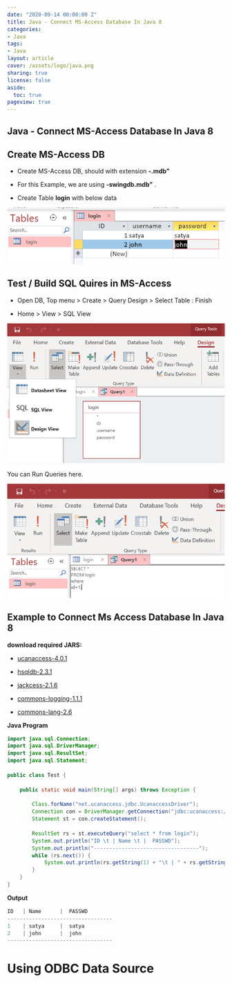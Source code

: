 ```yaml
---
date: "2020-09-14 00:00:00 Z"
title: Java - Connect MS-Access Database In Java 8
categories:
- Java
tags:
- Java
layout: article
cover: /assets/logo/java.png
sharing: true
license: false
aside:
  toc: true
pageview: true
---
```


Java - Connect MS-Access Database In Java 8
-------------------------------------------



Create MS-Access DB
-------------------

-   Create MS-Access DB, should with extension **-.mdb”**

-   For this Example, we are using **-swingdb.mdb”** .

-   Create Table **login** with below data

![](media/2a21dd95164104ca1ff38211f009c336.png)

Test / Build SQL Quires in MS-Access
------------------------------------

-   Open DB, Top menu \> Create \> Query Design \> Select Table : Finish

-   Home \> View \> SQL View

![](media/8f0c29f1b41e1da7a2425c6a1edb7618.png)

You can Run Queries here.

![](media/a49606d722deeda543993997336f8a62.png)



  



## Example to Connect Ms Access Database In Java 8

**download required JARS:**

-   [ucanaccess-4.0.1](https://mvnrepository.com/artifact/net.sf.ucanaccess/ucanaccess/4.0.1)

-   [hsqldb-2.3.1](https://mvnrepository.com/artifact/org.hsqldb/hsqldb/2.3.1)

-   [jackcess-2.1.6](https://mvnrepository.com/artifact/com.healthmarketscience.jackcess/jackcess/2.1.6)

-   [commons-logging-1.1.1](https://mvnrepository.com/artifact/commons-logging/commons-logging/1.1.1)

-   [commons-lang-2.6](https://mvnrepository.com/artifact/commons-lang/commons-lang/2.6)


**Java Program**

```java
import java.sql.Connection;
import java.sql.DriverManager;
import java.sql.ResultSet;
import java.sql.Statement;

public class Test {

    public static void main(String[] args) throws Exception {

        Class.forName("net.ucanaccess.jdbc.UcanaccessDriver");
        Connection con = DriverManager.getConnection("jdbc:ucanaccess://swingdb.mdb");
        Statement st = con.createStatement();

        ResultSet rs = st.executeQuery("select * from login");
        System.out.println("ID \t | Name \t |  PASSWD");
        System.out.println("----------------------------------");
        while (rs.next()) {
            System.out.println(rs.getString(1) + "\t | " + rs.getString(2) + " \t |  " + rs.getString(3) + "");
        }
    }
}
```

**Output**

```powershell
ID 	 | Name 	 |  PASSWD
----------------------------------
1	 | satya 	 |  satya
2	 | john 	 |  john
----------------------------------
```


# Using ODBC Data Source

